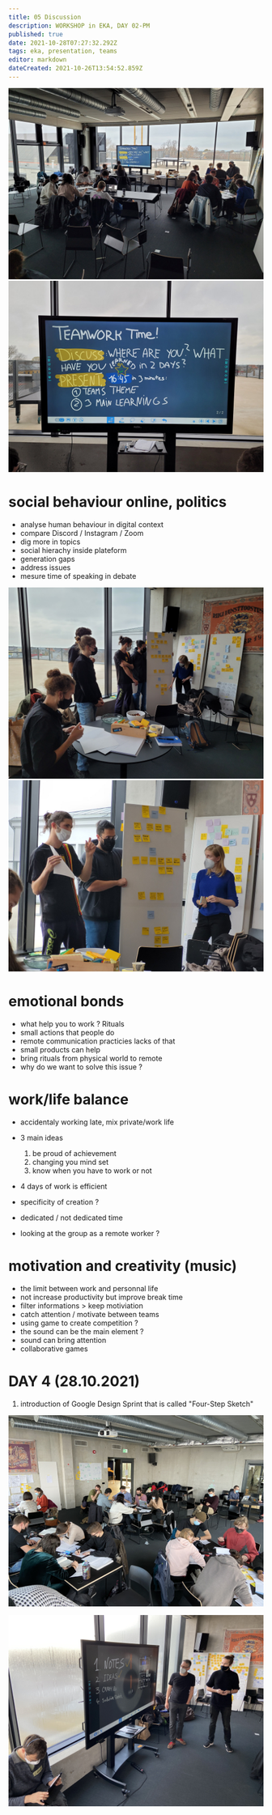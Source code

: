 ```yaml
---
title: 05 Discussion
description: WORKSHOP in EKA, DAY 02-PM
published: true
date: 2021-10-28T07:27:32.292Z
tags: eka, presentation, teams
editor: markdown
dateCreated: 2021-10-26T13:54:52.859Z
---
```


![teamwork02.jpg](/teamwork02.jpg)
![teamwork03.jpg](/teamwork03.jpg)

# social behaviour online, politics

- analyse human behaviour in digital context
- compare Discord / Instagram / Zoom
- dig more in topics
- social hierachy inside plateform
- generation gaps
- address issues
- mesure time of speaking in debate

![teamwork04.jpg](/teamwork04.jpg)
![teamwork05.jpg](/teamwork05.jpg)

# emotional bonds

- what help you to work ? Rituals
- small actions that people do
- remote communication practicies lacks of that
- small products can help
- bring rituals from physical world to remote
- why do we want to solve this issue ? 

# work/life balance

- accidentaly working late, mix private/work life
- 3 main ideas
	1. be proud of achievement
	1. changing you mind set
  1. know when you have to work or not
  
- 4 days of work is efficient
- specificity of creation ?
- dedicated / not dedicated time
- looking at the group as a remote worker ?

# motivation and creativity (music)

- the limit between work and personnal life
- not increase productivity but improve break time 
- filter informations > keep motiviation
- catch attention / motivate between teams
- using game to create competition ?
- the sound can be the main element ?
- sound can bring attention
- collaborative games


# DAY 4 (28.10.2021)

1. introduction of Google Design Sprint that is called "Four-Step Sketch"

![img_8668.jpg](/day-3/img_8668.jpg)

![img_8668.jpg](/day-3/img_8669.jpg)
